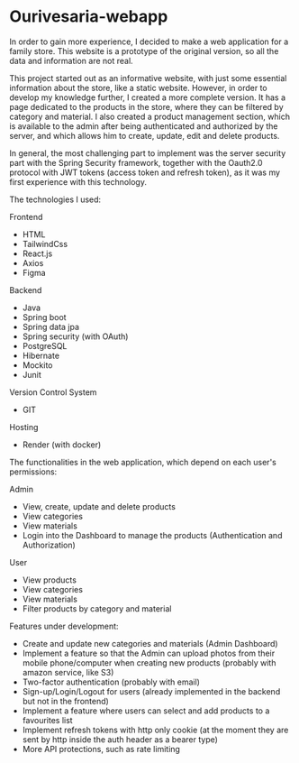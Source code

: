 # Ourivesaria-webapp

In order to gain more experience, I decided to make a web application for a family store. This website is a prototype of the original version, so all the data and information are not real.

This project started out as an informative website, with just some essential information about the store, like a static website. However, in order to develop my knowledge further, I created a more complete version. It has a page dedicated to the products in the store, where they can be filtered by category and material. I also created a product management section, which is available to the admin after being authenticated and authorized by the server, and which allows him to create, update, edit and delete products.

In general, the most challenging part to implement was the server security part with the Spring Security framework, together with the Oauth2.0 protocol with JWT tokens (access token and refresh token), as it was my first experience with this technology.

The technologies I used:

Frontend
- HTML
- TailwindCss
- React.js
- Axios
- Figma

Backend
- Java
- Spring boot
- Spring data jpa
- Spring security (with OAuth)
- PostgreSQL
- Hibernate
- Mockito
- Junit

Version Control System
- GIT

Hosting
- Render (with docker)

The functionalities in the web application, which depend on each user's permissions:
 
Admin
- View, create, update and delete products
- View categories
- View materials
- Login into the Dashboard to manage the products (Authentication and Authorization)

User
- View products
- View categories
- View materials
- Filter products by category and material

Features under development:

- Create and update new categories and materials (Admin Dashboard)
- Implement a feature so that the Admin can upload photos from their mobile phone/computer when creating new products (probably with amazon service, like S3)
- Two-factor authentication (probably with email)
- Sign-up/Login/Logout for users (already implemented in the backend but not in the frontend)
- Implement a feature where users can select and add products to a favourites list
- Implement refresh tokens with http only cookie (at the moment they are sent by http inside the auth header as a bearer type)
- More API protections, such as rate limiting
